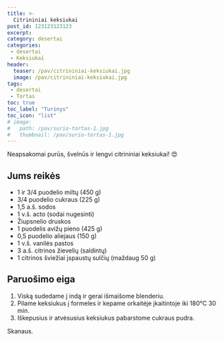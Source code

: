 ```yaml
---
title: >-
  Citrininiai keksiukai
post_id: 123123123123
excerpt:
category: desertai
categories:
 - desertai
 - Keksiukai
header:
  teaser: /pav/citrininiai-keksiukai.jpg
  image: /pav/citrininiai-keksiukai.jpg
tags:
 - desertai
 - Tortas
toc: true
toc_label: "Turinys"
toc_icon: "list"
# image: 
#   path: /pav/surio-tortas-1.jpg
#   thumbnail: /pav/surio-tortas-1.jpg
---
```


Neapsakomai purūs, švelnūs ir lengvi citrininiai keksiukai! 😍

## Jums reikės

* 1 ir 3/4 puodelio miltų (450 g)
* 3/4 puodelio cukraus (225 g)
* 1,5 a.š. sodos
* 1 v.š. acto (sodai nugesinti)
* Žiupsnelio druskos
* 1 puodelis avižų pieno (425 g)
* 0,5 puodelio aliejaus (150 g)
* 1 v.š. vanilės pastos
* 3 a.š. citrinos žievelių (saldintų)
* 1 citrinos šviežiai įspaustų sulčių (maždaug 50 g)

## Paruošimo eiga

1. Viską sudedame į indą ir gerai išmaišome blenderiu.
2. Pilame keksiukus į formeles ir kepame orkaitėje įkaitintoje iki 180°C 30 min.
3. Iškepusius ir atvėsusius keksiukus pabarstome cukraus pudra.

Skanaus. 